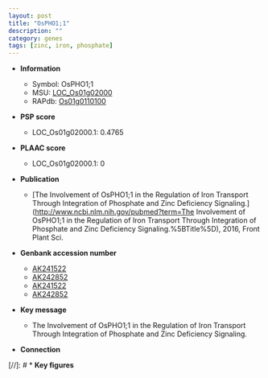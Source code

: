 ```yaml
---
layout: post
title: "OsPHO1;1"
description: ""
category: genes
tags: [zinc, iron, phosphate]
---
```


* **Information**  
    + Symbol: OsPHO1;1  
    + MSU: [LOC_Os01g02000](http://rice.plantbiology.msu.edu/cgi-bin/ORF_infopage.cgi?orf=LOC_Os01g02000)  
    + RAPdb: [Os01g0110100](http://rapdb.dna.affrc.go.jp/viewer/gbrowse_details/irgsp1?name=Os01g0110100)  

* **PSP score**  
    + LOC_Os01g02000.1: 0.4765 

* **PLAAC score**  
    + LOC_Os01g02000.1: 0 

* **Publication**  
    + [The Involvement of OsPHO1;1 in the Regulation of Iron Transport Through Integration of Phosphate and Zinc Deficiency Signaling.](http://www.ncbi.nlm.nih.gov/pubmed?term=The Involvement of OsPHO1;1 in the Regulation of Iron Transport Through Integration of Phosphate and Zinc Deficiency Signaling.%5BTitle%5D), 2016, Front Plant Sci.

* **Genbank accession number**  
    + [AK241522](http://www.ncbi.nlm.nih.gov/nuccore/AK241522)
    + [AK242852](http://www.ncbi.nlm.nih.gov/nuccore/AK242852)
    + [AK241522](http://www.ncbi.nlm.nih.gov/nuccore/AK241522)
    + [AK242852](http://www.ncbi.nlm.nih.gov/nuccore/AK242852)

* **Key message**  
    + The Involvement of OsPHO1;1 in the Regulation of Iron Transport Through Integration of Phosphate and Zinc Deficiency Signaling.

* **Connection**  

[//]: # * **Key figures**  


